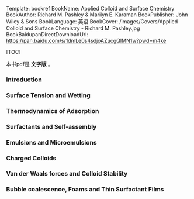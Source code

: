 Template: bookref
BookName: Applied Colloid and Surface Chemistry
BookAuthor: Richard M. Pashley & Marilyn E. Karaman
BookPublisher: John Wiley & Sons
BookLanguage: 英语
BookCover: /images/Covers/Applied Colloid and Surface Chemistry - Richard M. Pashley.jpg
BookBaidupanDirectDownloadUrl: https://pan.baidu.com/s/1dmLe0s4sdjoAZucgQIMN1w?pwd=m4ke 

[TOC]

本书pdf是 **文字版** 。

### Introduction

### Surface Tension and Wetting

### Thermodynamics of Adsorption

### Surfactants and Self-assembly

### Emulsions and Microemulsions

### Charged Colloids

### Van der Waals forces and Colloid Stability

### Bubble coalescence, Foams and Thin Surfactant Films
